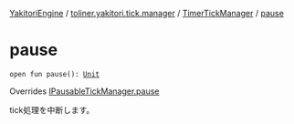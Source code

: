 [YakitoriEngine](../../index.md) / [toliner.yakitori.tick.manager](../index.md) / [TimerTickManager](index.md) / [pause](./pause.md)

# pause

`open fun pause(): `[`Unit`](https://kotlinlang.org/api/latest/jvm/stdlib/kotlin/-unit/index.html)

Overrides [IPausableTickManager.pause](../../toliner.yakitori.tick/-i-pausable-tick-manager/pause.md)

tick処理を中断します。

